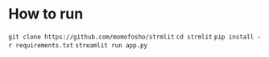 # How to run
`git clone https://github.com/momofosho/strmlit`
`cd strmlit`
`pip install - r requirements.txt`
`streamlit run app.py`
